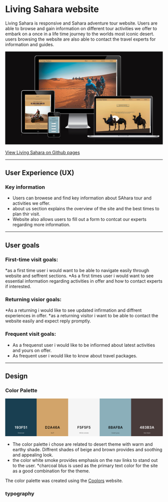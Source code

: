 # Living Sahara website
Living Sahara is responsive and Sahara adventure tour website. Users are able to browse and gain information on different tour activities we offer to embark on a once in a life time journey to the worlds most iconic desert. users browsing the website are also able to contact the travel experts for information and guides.  

 ![Living Sahara on difference devices](/documentation/responsive-image.png) 

 [View Living Sahara on Github pages](https://riipon1.github.io/living-sahara/)

---
## User Experience (UX)
### Key information
* Users can browese and find key information about SAhara tour and activities we offer. 
* about us section explains the overview of the site and the best times to plan thir visit.
* Website also allows users to fill out a form to contcat our experts regarding more information.

---
## User goals
### First-time visit goals:
*as a first time user i would want to be able to navigate easily through website and seffrent sections. 
*As a first times user i would want to see essential information regarding activities in offer and how to contact experts if interested. 
### Returning visior goals:
*As a returning i would like to see updated infirmation and diffrent experiences in offer. 
*as a returning visitor i want to be able to contact the website easily and expect reply promptly. 
### Frequent visit goals:
* As a frequenst user i would like to be infiormed about latest activities and yours on offer.
* As frequent user i would like to know about travel packages. 
---

## Design
### Color Palette
![Living Sahara color Scheme](/documentation/color-palette.png)
* The color palette i chose are related to desert theme with warm and earthy shade. Diffrent shades of beige and brown provides and soothing and appealing look. 
* the color white smoke provides emphasis on the nav links to stand out to the user.
*charcoal blus is used as the primary text color for the site as a good combination for the theme. 

The color palette was created using the [Coolors](/documentation/color-palette.png) website.

### typography







